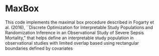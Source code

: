 # MaxBox
This code implements the maximal box procedure described in Fogarty et al. (2016), ``Discrete Optimization for Interpretable Study Populations and Randomization Inference in an Observational Study of Severe Sepsis Mortality," that helps define an interpretable study population in observational studies with limited overlap based using rectangular boundaries defined by covariates
